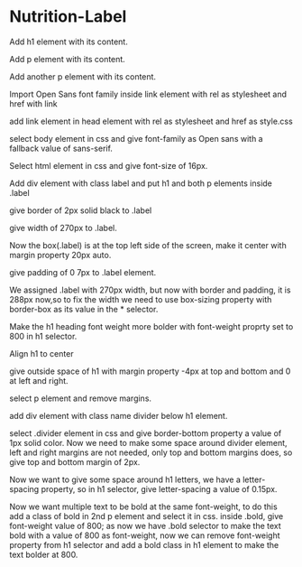 # Nutrition-Label

Add h1 element with its content.

Add p element with its content.

Add another p element with its content.

Import Open Sans font family inside link element with rel as stylesheet and href with link

add link element in head element with rel as stylesheet and href as style.css

select body element in css and give font-family as Open sans with a fallback value of sans-serif.

Select html element in css and give font-size of 16px.

Add div element with class label and put h1 and both p elements inside .label

give border of 2px solid black to .label 

give width of 270px to .label.

Now the box(.label) is at the top left side of the screen, make it center with margin property 20px auto.

give padding of 0 7px to .label element.

We assigned .label with 270px width, but now with border and padding, it is 288px now,so to fix the width we need to use box-sizing property with border-box as its value in the * selector.

Make the h1 heading font weight more bolder with font-weight proprty set to 800 in h1 selector.

Align h1 to center

give outside space of h1 with margin property -4px at top and bottom and 0 at left and right.

select p element and remove margins.

add div element with class name divider below h1 element.

select .divider element in css and give border-bottom property a value of 1px solid color.
Now we need to make some space around divider element, left and right margins are not needed, only top and bottom margins does, so give top and bottom margin of 2px.

Now we want to give some space around h1 letters, we have a letter-spacing property, so in h1 selector, give letter-spacing a value of 0.15px.

Now we want multiple text to be bold at the same font-weight, to do this add a class of bold in 2nd p element and select it in css.
inside .bold, give font-weight value of 800;
as now we have .bold selector to make the text bold with a value of 800 as font-weight, now we can remove font-weight property from h1 selector and add a bold class in h1 element to make the text bolder at 800.



